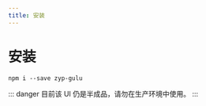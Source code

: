 ```yaml
---
title: 安装
---
```


# 安装

```$xslt
npm i --save zyp-gulu
```

::: danger
  目前该 UI 仍是半成品，请勿在生产环境中使用。
:::
